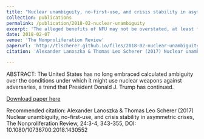 ```yaml
---
title: "Nuclear unambiguity, no-first-use, and crisis s­tability in asymmetric crises"
collection: publications
permalink: /publication/2018-02-nuclear-unambiguity
excerpt: 'The alleged benefits of NFU may not be overstated, at least for crisis stability in asymmetric crises.'
date: 2018-02-07
venue: 'The Nonproliferation Review'
paperurl: 'http://tlscherer.github.io/files/2018-02-nuclear-unambiguity.pdf'
citation: 'Alexander Lanoszka & Thomas Leo Scherer (2017) Nuclear unambiguity, no-first-use, and crisis s­tability in asymmetric crises, The Nonproliferation Review, 24:3-4, 343-355'

---
```


ABSTRACT: The United States has no long embraced calculated ambiguity over the conditions under which it might use nuclear weapons against adversaries, a trend that President Donald J. Trump has continued. 

[Download paper here](http://tlscherer.github.io/files/2018-02-nuclear-unambiguity.pdf)

Recommended citation: Alexander Lanoszka & Thomas Leo Scherer (2017) Nuclear unambiguity, no-first-use, and crisis s­tability in asymmetric crises, The Nonproliferation Review, 24:3-4, 343-355, DOI: 10.1080/10736700.2018.1430552